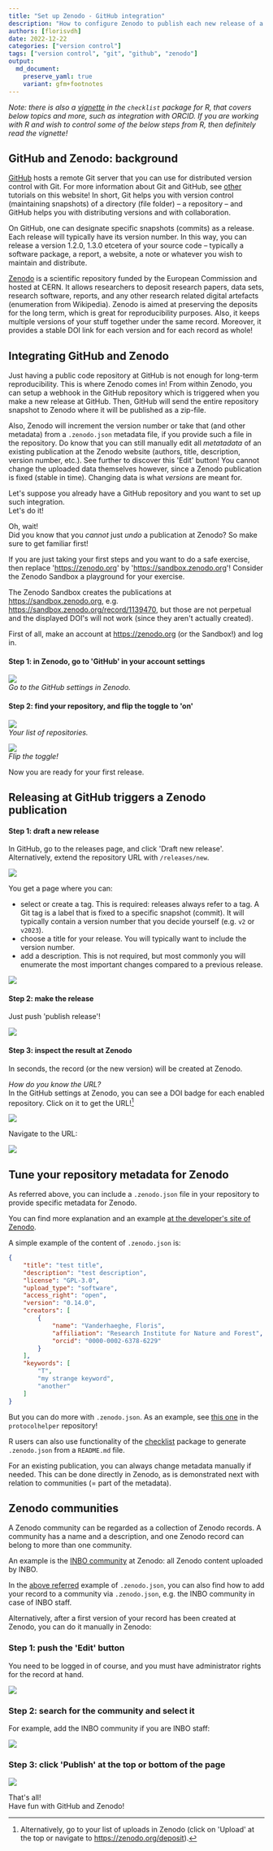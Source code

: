 ```yaml
---
title: "Set up Zenodo - GitHub integration"
description: "How to configure Zenodo to publish each new release of a GitHub repository?"
authors: [florisvdh]
date: 2022-12-22
categories: ["version control"]
tags: ["version control", "git", "github", "zenodo"]
output: 
  md_document:
    preserve_yaml: true
    variant: gfm+footnotes
---
```



_Note: there is also a [vignette](https://packages.inbo.be/checklist/articles/zenodo.html) in the `checklist` package for R, that covers below topics and more, such as integration with ORCID._
_If you are working with R and wish to control some of the below steps from R, then definitely read the vignette!_


## GitHub and Zenodo: background

[GitHub](https://github.com) hosts a remote Git server that you can use for distributed version control with Git.
For more information about Git and GitHub, see [other](https://inbo.github.io/tutorials/categories/version-control/) tutorials on this website!
In short, Git helps you with version control (maintaining snapshots) of a directory (file folder) – a repository – and GitHub helps you with distributing versions and with collaboration.

On GitHub, one can designate specific snapshots (commits) as a release.
Each release will typically have its version number.
In this way, you can release a version 1.2.0, 1.3.0 etcetera of your source code – typically a software package, a report, a website, a note or whatever you wish to maintain and distribute.

[Zenodo](https://zenodo.org) is a scientific repository funded by the European Commission and hosted at CERN.
It allows researchers to deposit research papers, data sets, research software, reports, and any other research related digital artefacts (enumeration from Wikipedia).
Zenodo is aimed at preserving the deposits for the long term, which is great for reproducibility purposes.
Also, it keeps multiple versions of your stuff together under the same record.
Moreover, it provides a stable DOI link for each version and for each record as whole!

## Integrating GitHub and Zenodo

Just having a public code repository at GitHub is not enough for long-term reproducibility.
This is where Zenodo comes in!
From within Zenodo, you can setup a webhook in the GitHub repository which is triggered when you make a new release at GitHub.
Then, GitHub will send the entire repository snapshot to Zenodo where it will be published as a zip-file.

Also, Zenodo will increment the version number or take that (and other metadata) from a `.zenodo.json` metadata file, if you provide such a file in the repository.
Do know that you can still manually edit all _metatadata_ of an existing publication at the Zenodo website (authors, title, description, version number, etc.).
See further to discover this 'Edit' button!
You cannot change the uploaded data themselves however, since a Zenodo publication is fixed (stable in time).
Changing data is what _versions_ are meant for.

Let's suppose you already have a GitHub repository and you want to set up such integration.\
Let's do it!

Oh, wait!\
Did you know that you _cannot_ just _undo_ a publication at Zenodo?
So make sure to get familiar first!

If you are just taking your first steps and you want to do a safe exercise,
then replace '<https://zenodo.org>' by '<https://sandbox.zenodo.org>'!
Consider the Zenodo Sandbox a playground for your exercise.

The Zenodo Sandbox creates the publications at <https://sandbox.zenodo.org>, e.g. <https://sandbox.zenodo.org/record/1139470>, but those are not perpetual and the displayed DOI's will not work (since they aren't actually created).

First of all, make an account at <https://zenodo.org> (or the Sandbox!) and log in.

#### Step 1: in Zenodo, go to 'GitHub' in your account settings

![](images/settingsdropdown.png)\
_Go to the GitHub settings in Zenodo._

#### Step 2: find your repository, and flip the toggle to 'on'

![](images/repositories.png)\
_Your list of repositories._

![](images/toggle.png)\
_Flip the toggle!_

Now you are ready for your first release.

## Releasing at GitHub triggers a Zenodo publication

#### Step 1: draft a new release

In GitHub, go to the releases page, and click 'Draft new release'.
Alternatively, extend the repository URL with `/releases/new`.

![](images/draft.png)

You get a page where you can:

- select or create a tag.
This is required: releases always refer to a tag.
A Git tag is a label that is fixed to a specific snapshot (commit).
It will typically contain a version number that you decide yourself (e.g. `v2` or `v2023`).
- choose a title for your release.
You will typically want to include the version number.
- add a description.
This is not required, but most commonly you will enumerate the most important changes compared to a previous release.

![](images/makerelease1.png)


#### Step 2: make the release

Just push 'publish release'!

![](images/makerelease2.png)

#### Step 3: inspect the result at Zenodo

In seconds, the record (or the new version) will be created at Zenodo.

_How do you know the URL?_\
In the GitHub settings at Zenodo, you can see a DOI badge for each enabled repository.
Click on it to get the URL![^url]

![](images/doibadge.png)

Navigate to the URL:

![](images/zenodopub.png)

[^url]: Alternatively, go to your list of uploads in Zenodo (click on 'Upload' at the top or navigate to <https://zenodo.org/deposit>).


## Tune your repository metadata for Zenodo

As referred above, you can include a `.zenodo.json` file in your repository to provide specific metadata for Zenodo.

You can find more explanation and an example [at the developer's site of Zenodo](https://developers.zenodo.org/#add-metadata-to-your-github-repository-release).

A simple example of the content of `.zenodo.json` is:

```json
{
    "title": "test title",
    "description": "test description",
    "license": "GPL-3.0",
    "upload_type": "software",
    "access_right": "open",
    "version": "0.14.0",
    "creators": [
        {
            "name": "Vanderhaeghe, Floris",
            "affiliation": "Research Institute for Nature and Forest",
            "orcid": "0000-0002-6378-6229"
        }
    ],
    "keywords": [
        "T",
        "my strange keyword",
        "another"
    ]
}
```

But you can do more with `.zenodo.json`.
As an example, see [this one](https://github.com/inbo/protocolhelper/blob/cea8c3735c5fd761556c48d17008c68bbe3e98c3/.zenodo.json) in the `protocolhelper` repository!

R users can also use functionality of the [checklist](https://packages.inbo.be/checklist) package to generate `.zenodo.json` from a `README.md` file.

For an existing publication, you can always change metadata manually if needed.
This can be done directly in Zenodo, as is demonstrated next with relation to communities (= part of the metadata).

## Zenodo communities

A Zenodo community can be regarded as a collection of Zenodo records.
A community has a name and a description, and one Zenodo record can belong to more than one community.

An example is the [INBO community](https://zenodo.org/communities/inbo) at Zenodo: all Zenodo content uploaded by INBO.

In the [above referred](https://github.com/inbo/protocolhelper/blob/cea8c3735c5fd761556c48d17008c68bbe3e98c3/.zenodo.json) example of `.zenodo.json`, you can also find how to add your record to a community via `.zenodo.json`, e.g. the INBO community in case of INBO staff.

Alternatively, after a first version of your record has been created at Zenodo, you can do it manually in Zenodo:

### Step 1: push the 'Edit' button

You need to be logged in of course, and you must have administrator rights for the record at hand.

![](images/edit.png)

### Step 2: search for the community and select it

For example, add the INBO community if you are INBO staff:

![](images/addinbo.png)

### Step 3: click 'Publish' at the top or bottom of the page

![](images/publish.png)

That's all!\
Have fun with GitHub and Zenodo!








